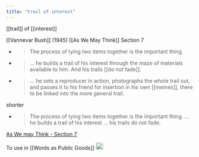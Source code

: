 ```yaml
---
title: "trail of interest"
---
```


[[trail]] of [[interest]]

[[Vannevar Bush]] (1945)
[[As We May Think]] Section 7
- > The process of tying two items together is the important thing.
- > ... he builds a trail of his interest through the maze of materials available to him. And his trails [[do not fade]].
- >  ... he sets a reproducer in action, photographs the whole trail out, and passes it to his friend for insertion in his own [[memex]], there to be linked into the more general trail.

shorter
- > The process of tying two items together is the important thing. ... he builds a trail of his interest ... his trails do not fade.

[As We may Think - Section 7](https://www.w3.org/History/1945/vbush/vbush7.shtml)

To use in [[Words as Public Goods]]
<img src='https://scrapbox.io/api/pages/nishio/en/icon' alt='en.icon' height="19.5"/>
